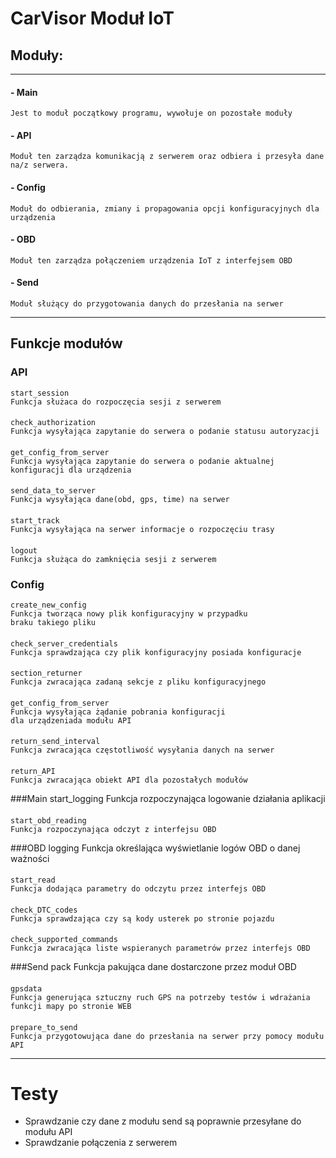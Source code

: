 # CarVisor Moduł IoT

## Moduły:

___
#### - Main
    Jest to moduł początkowy programu, wywołuje on pozostałe moduły
#### - API
    Moduł ten zarządza komunikacją z serwerem oraz odbiera i przesyła dane
    na/z serwera. 
#### - Config
    Moduł do odbierania, zmiany i propagowania opcji konfiguracyjnych dla
    urządzenia
#### - OBD
    Moduł ten zarządza połączeniem urządzenia IoT z interfejsem OBD
#### - Send
    Moduł służący do przygotowania danych do przesłania na serwer

---
## Funkcje modułów
### API

    start_session
    Funkcja służaca do rozpoczęcia sesji z serwerem
####
    check_authorization
    Funkcja wysyłająca zapytanie do serwera o podanie statusu autoryzacji
####
    get_config_from_server
    Funkcja wysyłająca zapytanie do serwera o podanie aktualnej 
    konfiguracji dla urządzenia
####
    send_data_to_server
    Funkcja wysyłająca dane(obd, gps, time) na serwer
####
    start_track
    Funkcja wysyłająca na serwer informacje o rozpoczęciu trasy
####
    logout
    Funkcja służąca do zamknięcia sesji z serwerem

### Config
    create_new_config
    Funkcja tworząca nowy plik konfiguracyjny w przypadku
    braku takiego pliku
####
    check_server_credentials
    Funkcja sprawdzająca czy plik konfiguracyjny posiada konfiguracje
####
    section_returner
    Funkcja zwracająca zadaną sekcje z pliku konfiguracyjnego
####
    get_config_from_server
    Funkcja wysyłająca żądanie pobrania konfiguracji
    dla urządzeniada modułu API 
####
    return_send_interval
    Funkcja zwracająca częstotliwość wysyłania danych na serwer
####
    return_API
    Funkcja zwracająca obiekt API dla pozostałych modułów
###Main
    start_logging
    Funkcja rozpoczynająca logowanie działania aplikacji
####
    start_obd_reading
    Funkcja rozpoczynająca odczyt z interfejsu OBD
###OBD
    logging
    Funkcja określająca wyświetlanie logów OBD o danej ważności
####
    start_read
    Funkcja dodająca parametry do odczytu przez interfejs OBD
####
    check_DTC_codes
    Funkcja sprawdzająca czy są kody usterek po stronie pojazdu
####
    check_supported_commands
    Funkcja zwracająca liste wspieranych parametrów przez interfejs OBD
###Send
    pack
    Funkcja pakująca dane dostarczone przez moduł OBD
####
    gpsdata
    Funkcja generująca sztuczny ruch GPS na potrzeby testów i wdrażania
    funkcji mapy po stronie WEB
####
    prepare_to_send
    Funkcja przygotowująca dane do przesłania na serwer przy pomocy modułu API
---
# Testy

- Sprawdzanie czy dane z modułu send są poprawnie przesyłane do modułu API
- Sprawdzanie połączenia z serwerem
